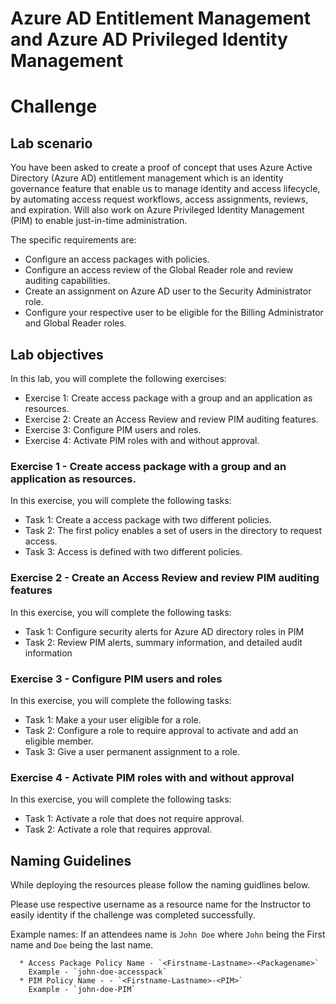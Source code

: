 
# Azure AD Entitlement Management and Azure AD Privileged Identity Management  
# Challenge 

## Lab scenario

You have been asked to create a proof of concept that uses Azure Active Directory (Azure AD) entitlement management which is an identity governance feature that enable us to manage identity and access lifecycle, by automating access request workflows, access assignments, reviews, and expiration. Will also work on Azure Privileged Identity Management (PIM) to enable just-in-time administration.

The specific requirements are:

- Configure an access packages with policies.
- Configure an access review of the Global Reader role and review auditing capabilities.
- Create an assignment on Azure AD user to the Security Administrator role. 
- Configure your respective user to be eligible for the Billing Administrator and Global Reader roles.


## Lab objectives

In this lab, you will complete the following exercises:

- Exercise 1: Create access package with a group and an application as resources. 
- Exercise 2: Create an Access Review and review PIM auditing features.
- Exercise 3: Configure PIM users and roles.
- Exercise 4: Activate PIM roles with and without approval.

### Exercise 1 - Create access package with a group and an application as resources. 

In this exercise, you will complete the following tasks:

- Task 1: Create a access package with two different policies.
- Task 2: The first policy enables a set of users in the directory to request access.
- Task 3: Access is defined with two different policies.  


### Exercise 2 - Create an Access Review and review PIM auditing features

In this exercise, you will complete the following tasks:

- Task 1: Configure security alerts for Azure AD directory roles in PIM
- Task 2: Review PIM alerts, summary information, and detailed audit information

### Exercise 3 - Configure PIM users and roles

In this exercise, you will complete the following tasks:

- Task 1: Make a your user eligible for a role.
- Task 2: Configure a role to require approval to activate and add an eligible member.
- Task 3: Give a user permanent assignment to a role. 

### Exercise 4 - Activate PIM roles with and without approval

In this exercise, you will complete the following tasks:

- Task 1: Activate a role that does not require approval.  
- Task 2: Activate a role that requires approval. 


## Naming Guidelines

While deploying the resources please follow the naming guidlines below. 
   
Please use respective username as a resource name for the Instructor to easily identity if the challenge was completed successfully. 
 
Example names: If an attendees name is `John Doe` where `John` being the First name and `Doe` being the last name.

      * Access Package Policy Name - `<Firstname-Lastname>-<Packagename>`  
	    Example - `john-doe-accesspack`
      * PIM Policy Name - - `<Firstname-Lastname>-<PIM>`  
	    Example - `john-doe-PIM`
 
